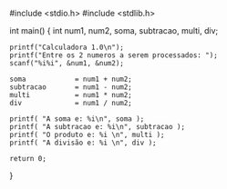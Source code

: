 #include <stdio.h>
#include <stdlib.h>


int main()
{
    int num1, num2, soma, subtracao, multi, div;

    printf("Calculadora 1.0\n");
    printf("Entre os 2 numeros a serem processados: ");
    scanf("%i%i", &num1, &num2);

    soma            = num1 + num2;
    subtracao       = num1 - num2;
    multi           = num1 * num2;
    div             = num1 / num2;

    printf( "A soma e: %i\n", soma );
    printf( "A subtracao e: %i\n", subtracao );
    printf( "O produto e: %i \n", multi );
    printf( "A divisão e: %i \n", div );

    return 0;
}
